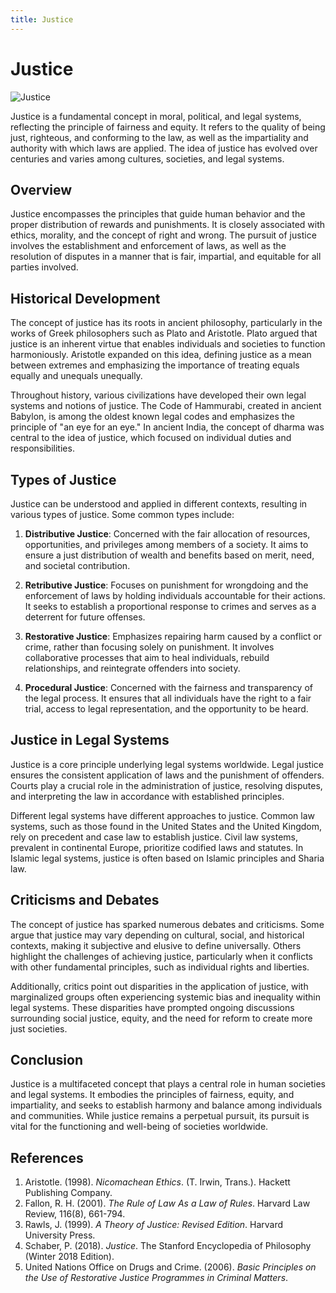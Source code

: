 ```yaml
---
title: Justice
---
```

# Justice

![Justice](justice.jpg)

Justice is a fundamental concept in moral, political, and legal systems, reflecting the principle of fairness and equity. It refers to the quality of being just, righteous, and conforming to the law, as well as the impartiality and authority with which laws are applied. The idea of justice has evolved over centuries and varies among cultures, societies, and legal systems.

## Overview

Justice encompasses the principles that guide human behavior and the proper distribution of rewards and punishments. It is closely associated with ethics, morality, and the concept of right and wrong. The pursuit of justice involves the establishment and enforcement of laws, as well as the resolution of disputes in a manner that is fair, impartial, and equitable for all parties involved.

## Historical Development

The concept of justice has its roots in ancient philosophy, particularly in the works of Greek philosophers such as Plato and Aristotle. Plato argued that justice is an inherent virtue that enables individuals and societies to function harmoniously. Aristotle expanded on this idea, defining justice as a mean between extremes and emphasizing the importance of treating equals equally and unequals unequally.

Throughout history, various civilizations have developed their own legal systems and notions of justice. The Code of Hammurabi, created in ancient Babylon, is among the oldest known legal codes and emphasizes the principle of "an eye for an eye." In ancient India, the concept of dharma was central to the idea of justice, which focused on individual duties and responsibilities.

## Types of Justice

Justice can be understood and applied in different contexts, resulting in various types of justice. Some common types include:

1. **Distributive Justice**: Concerned with the fair allocation of resources, opportunities, and privileges among members of a society. It aims to ensure a just distribution of wealth and benefits based on merit, need, and societal contribution.

2. **Retributive Justice**: Focuses on punishment for wrongdoing and the enforcement of laws by holding individuals accountable for their actions. It seeks to establish a proportional response to crimes and serves as a deterrent for future offenses.

3. **Restorative Justice**: Emphasizes repairing harm caused by a conflict or crime, rather than focusing solely on punishment. It involves collaborative processes that aim to heal individuals, rebuild relationships, and reintegrate offenders into society.

4. **Procedural Justice**: Concerned with the fairness and transparency of the legal process. It ensures that all individuals have the right to a fair trial, access to legal representation, and the opportunity to be heard.

## Justice in Legal Systems

Justice is a core principle underlying legal systems worldwide. Legal justice ensures the consistent application of laws and the punishment of offenders. Courts play a crucial role in the administration of justice, resolving disputes, and interpreting the law in accordance with established principles.

Different legal systems have different approaches to justice. Common law systems, such as those found in the United States and the United Kingdom, rely on precedent and case law to establish justice. Civil law systems, prevalent in continental Europe, prioritize codified laws and statutes. In Islamic legal systems, justice is often based on Islamic principles and Sharia law.

## Criticisms and Debates

The concept of justice has sparked numerous debates and criticisms. Some argue that justice may vary depending on cultural, social, and historical contexts, making it subjective and elusive to define universally. Others highlight the challenges of achieving justice, particularly when it conflicts with other fundamental principles, such as individual rights and liberties.

Additionally, critics point out disparities in the application of justice, with marginalized groups often experiencing systemic bias and inequality within legal systems. These disparities have prompted ongoing discussions surrounding social justice, equity, and the need for reform to create more just societies.

## Conclusion

Justice is a multifaceted concept that plays a central role in human societies and legal systems. It embodies the principles of fairness, equity, and impartiality, and seeks to establish harmony and balance among individuals and communities. While justice remains a perpetual pursuit, its pursuit is vital for the functioning and well-being of societies worldwide.

## References

1. Aristotle. (1998). *Nicomachean Ethics*. (T. Irwin, Trans.). Hackett Publishing Company.
2. Fallon, R. H. (2001). *The Rule of Law As a Law of Rules*. Harvard Law Review, 116(8), 661-794.
3. Rawls, J. (1999). *A Theory of Justice: Revised Edition*. Harvard University Press.
4. Schaber, P. (2018). *Justice*. The Stanford Encyclopedia of Philosophy (Winter 2018 Edition).
5. United Nations Office on Drugs and Crime. (2006). *Basic Principles on the Use of Restorative Justice Programmes in Criminal Matters*.